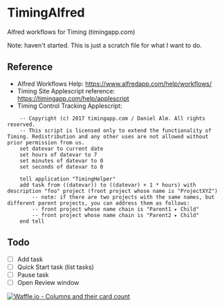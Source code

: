 # TimingAlfred
Alfred workflows for Timing (timingapp.com)

Note: haven't started. This is just a scratch file for what I want to do.

## Reference

* Alfred Workflows Help: https://www.alfredapp.com/help/workflows/
* Timing Site Applescript reference: https://timingapp.com/help/applescript
* Timing Control Tracking Applescript: 

``` Applescript
    -- Copyright (c) 2017 timingapp.com / Daniel Alm. All rights reserved.
    -- This script is licensed only to extend the functionality of Timing. Redistribution and any other uses are not allowed without prior permission from us.
    set datevar to current date
    set hours of datevar to 7
    set minutes of datevar to 0
    set seconds of datevar to 0

    tell application "TimingHelper"
	add task from ((datevar)) to ((datevar) + 1 * hours) with description "foo" project (front project whose name is "ProjectXYZ")
        -- note: if there are two projects with the same names, but different parent projects, you can address them as follows:
        -- front project whose name chain is "Parent1 ▸ Child"
        -- front project whose name chain is "Parent2 ▸ Child"
    end tell
```

## Todo

- [ ] Add task
- [ ] Quick Start task (list tasks)
- [ ] Pause task
- [ ] Open Review window

[![Waffle.io - Columns and their card count](https://badge.waffle.io/lisaross/TimingAlfred.svg?columns=all)](https://waffle.io/lisaross/TimingAlfred)

